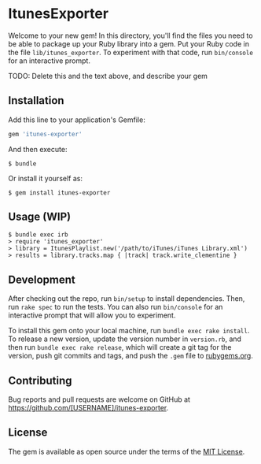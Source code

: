 # ItunesExporter

Welcome to your new gem! In this directory, you'll find the files you need to be able to package up your Ruby library into a gem. Put your Ruby code in the file `lib/itunes_exporter`. To experiment with that code, run `bin/console` for an interactive prompt.

TODO: Delete this and the text above, and describe your gem

## Installation

Add this line to your application's Gemfile:

```ruby
gem 'itunes-exporter'
```

And then execute:

    $ bundle

Or install it yourself as:

    $ gem install itunes-exporter

## Usage (WIP)

    $ bundle exec irb
    > require 'itunes_exporter'
    > library = ItunesPlaylist.new('/path/to/iTunes/iTunes Library.xml')
    > results = library.tracks.map { |track| track.write_clementine }

## Development

After checking out the repo, run `bin/setup` to install dependencies. Then, run `rake spec` to run the tests. You can also run `bin/console` for an interactive prompt that will allow you to experiment.

To install this gem onto your local machine, run `bundle exec rake install`. To release a new version, update the version number in `version.rb`, and then run `bundle exec rake release`, which will create a git tag for the version, push git commits and tags, and push the `.gem` file to [rubygems.org](https://rubygems.org).

## Contributing

Bug reports and pull requests are welcome on GitHub at https://github.com/[USERNAME]/itunes-exporter.


## License

The gem is available as open source under the terms of the [MIT License](http://opensource.org/licenses/MIT).

